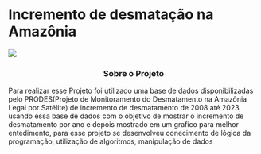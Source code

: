 <h1>Incremento de desmatação na Amazônia</h1>
<p align = "left">
<img src="https://img.shields.io/badge/python-3670A0?style=for-the-badge&logo=python&logoColor=ffdd54">
</p>

<h3 align="center" >
     Sobre o Projeto
</h3>

<p align="left">
     Para realizar esse Projeto foi utilizado uma base de dados disponibilizadas pelo PRODES(Projeto de Monitoramento do Desmatamento na Amazônia Legal por Satélite) de incremento de desmatamento de 2008 até 2023, usando essa base de dados com o objetivo de mostrar o incremento de desmatamento por ano
     e depois mostrado em um grafico para melhor entedimento, para esse projeto se desenvolveu conecimento de lógica da programação, utilização de algoritmos, manipulação de dados  
</p>
